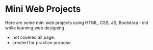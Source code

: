 # Mini Web Projects
Here are some mini web projects using HTML, CSS, JS, Bootstrap I did while learning web designing
- not covered all page.
- created for practice purpose.

